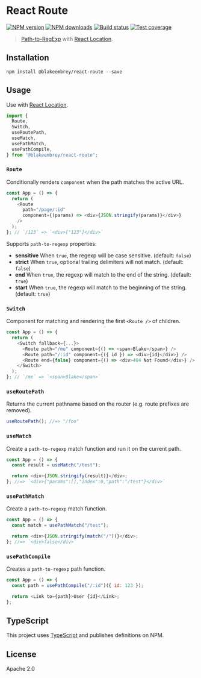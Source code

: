 # React Route

[![NPM version][npm-image]][npm-url]
[![NPM downloads][downloads-image]][downloads-url]
[![Build status][travis-image]][travis-url]
[![Test coverage][coveralls-image]][coveralls-url]

> [Path-to-RegExp](https://github.com/pillarjs/path-to-regexp) with [React Location](https://github.com/blakeembrey/react-location).

## Installation

```
npm install @blakeembrey/react-route --save
```

## Usage

Use with [React Location](https://github.com/blakeembrey/react-location).

```js
import {
  Route,
  Switch,
  useRoutePath,
  useMatch,
  usePathMatch,
  usePathCompile,
} from "@blakeembrey/react-route";
```

### `Route`

Conditionally renders `component` when the path matches the active URL.

```js
const App = () => {
  return (
    <Route
      path="/page/:id"
      component={(params) => <div>{JSON.stringify(params)}</div>}
    />
  );
}; // `/123` => `<div>["123"]</div>`
```

Supports `path-to-regexp` properties:

- **sensitive** When `true`, the regexp will be case sensitive. (default: `false`)
- **strict** When `true`, optional trailing delimiters will not match. (default: `false`)
- **end** When `true`, the regexp will match to the end of the string. (default: `true`)
- **start** When `true`, the regexp will match to the beginning of the string. (default: `true`)

### `Switch`

Component for matching and rendering the first `<Route />` of children.

```js
const App = () => {
  return (
    <Switch fallback={...}>
      <Route path="/me" component={() => <span>Blake</span>} />
      <Route path="/:id" component={({ id }) => <div>{id}</div>} />
      <Route end={false} component={() => <div>404 Not Found</div>} />
    </Switch>
  );
}; // `/me` => `<span>Blake</span>`
```

### `useRoutePath`

Returns the current pathname based on the router (e.g. route prefixes are removed).

```js
useRoutePath(); //=> "/foo"
```

### `useMatch`

Create a `path-to-regexp` match function and run it on the current path.

```js
const App = () => {
  const result = useMatch("/test");

  return <div>{JSON.stringify(result)}</div>;
}; //=> `<div>{"params":[],"index":0,"path":"/test"}</div>`
```

### `usePathMatch`

Create a `path-to-regexp` match function.

```js
const App = () => {
  const match = usePathMatch("/test");

  return <div>{JSON.stringify(match("/"))}</div>;
}; //=> `<div>false</div>`
```

### `usePathCompile`

Creates a `path-to-regexp` path function.

```js
const App = () => {
  const path = usePathCompile("/:id")({ id: 123 });

  return <Link to={path}>User {id}</Link>;
};
```

## TypeScript

This project uses [TypeScript](https://github.com/Microsoft/TypeScript) and publishes definitions on NPM.

## License

Apache 2.0

[npm-image]: https://img.shields.io/npm/v/@blakeembrey/react-route.svg?style=flat
[npm-url]: https://npmjs.org/package/@blakeembrey/react-route
[downloads-image]: https://img.shields.io/npm/dm/@blakeembrey/react-route.svg?style=flat
[downloads-url]: https://npmjs.org/package/@blakeembrey/react-route
[travis-image]: https://img.shields.io/travis/blakeembrey/react-route.svg?style=flat
[travis-url]: https://travis-ci.org/blakeembrey/react-route
[coveralls-image]: https://img.shields.io/coveralls/blakeembrey/react-route.svg?style=flat
[coveralls-url]: https://coveralls.io/r/blakeembrey/react-route?branch=master
